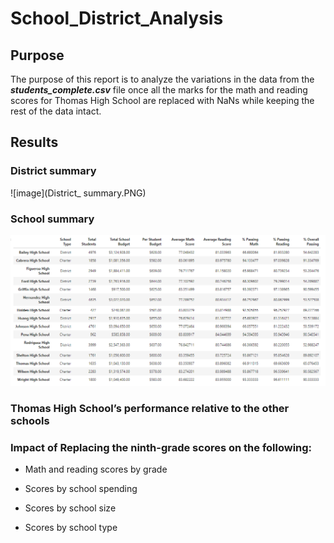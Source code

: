# School_District_Analysis

## Purpose
The purpose of this report is to analyze the variations in the data from the   ***students_complete.csv***   file once  all the marks for the math and reading scores for Thomas High School are replaced  with NaNs while keeping the rest of the data intact. 

## Results

### District summary 

![image](District_ summary.PNG)

### School summary
![IMAGE](school_summary.PNG)

### Thomas High School’s performance relative to the other schools

### Impact of Replacing the ninth-grade scores on the following:
* Math and reading scores by grade

* Scores by school spending

* Scores by school size

* Scores by school type
